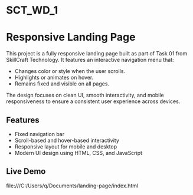 # SCT_WD_1
# Responsive Landing Page

This project is a fully responsive landing page built as part of Task 01 from SkillCraft Technology. It features an interactive navigation menu that:

- Changes color or style when the user scrolls.
- Highlights or animates on hover.
- Remains fixed and visible on all pages.

The design focuses on clean UI, smooth interactivity, and mobile responsiveness to ensure a consistent user experience across devices.

## Features

- Fixed navigation bar
- Scroll-based and hover-based interactivity
- Responsive layout for mobile and desktop
- Modern UI design using HTML, CSS, and JavaScript

## Live Demo

file:///C:/Users/q/Documents/landing-page/index.html
